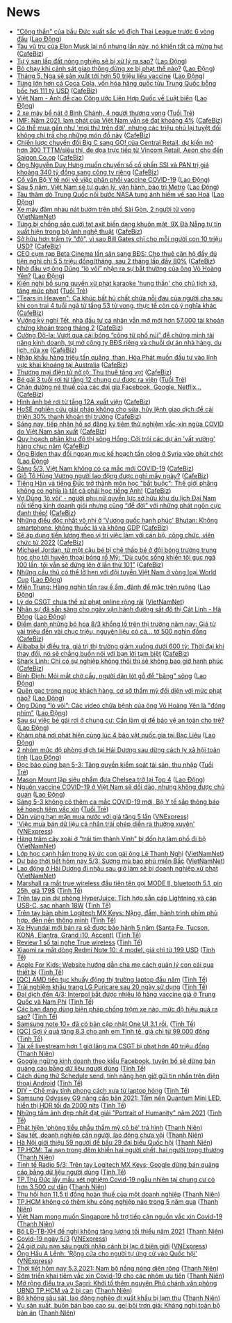 # News

- [&quot;Công thần&quot; của bầu Đức xuất sắc vô địch Thai League trước 6 vòng đấu](https://laodong.vn/bong-da/cong-than-cua-bau-duc-xuat-sac-vo-dich-thai-league-truoc-6-vong-dau-885964.ldo) ([Lao Động](https://laodong.vn))
- [Tàu vũ trụ của Elon Musk lại nổ nhưng lần này, nó khiến tất cả mừng hụt](https://cafebiz.vn/tau-vu-tru-cua-elon-musk-lai-no-nhung-lan-nay-no-khien-tat-ca-mung-hut-20210305085913953.chn) ([CafeBiz](https://cafebiz.vn))
- [Tự ý san lấp đất nông nghiệp sẽ bị xử lý ra sao?](https://laodong.vn/bat-dong-san/tu-y-san-lap-dat-nong-nghiep-se-bi-xu-ly-ra-sao-885846.ldo) ([Lao Động](https://laodong.vn))
- [Bỏ chạy khi cảnh sát giao thông dừng xe bị phạt thế nào?](https://laodong.vn/xe/bo-chay-khi-canh-sat-giao-thong-dung-xe-bi-phat-the-nao-885902.ldo) ([Lao Động](https://laodong.vn))
- [Tháng 5, Nga sẽ sản xuất tới hơn 50 triệu liều vaccine](https://laodong.vn/the-gioi/thang-5-nga-se-san-xuat-toi-hon-50-trieu-lieu-vaccine-885950.ldo) ([Lao Động](https://laodong.vn))
- [Từng lớn hơn cả Coca Cola, vốn hóa hãng quốc tửu Trung Quốc bỗng bốc hơi 111 tỷ USD](https://cafebiz.vn/tung-lon-hon-ca-coca-cola-von-hoa-hang-quoc-tuu-trung-quoc-bong-boc-hoi-111-ty-usd-20210305095934282.chn) ([CafeBiz](https://cafebiz.vn))
- [Việt Nam - Anh đề cao Công ước Liên Hợp Quốc về Luật biển](https://laodong.vn/thoi-su/viet-nam-anh-de-cao-cong-uoc-lien-hop-quoc-ve-luat-bien-885969.ldo) ([Lao Động](https://laodong.vn))
- [2 xe máy bể nát ở Bình Chánh, 4 người thương vong](https://tuoitre.vn/hai-xe-may-be-nat-o-binh-chanh-4-nguoi-thuong-vong-20210305091058077.htm) ([Tuổi Trẻ](https://tuoitre.vn))
- [IMF: Năm 2021, lạm phát của Việt Nam vẫn sẽ đạt khoảng 4%](https://cafebiz.vn/imf-nam-2021-lam-phat-cua-viet-nam-van-se-dat-khoang-4-2021030509435631.chn) ([CafeBiz](https://cafebiz.vn))
- [Có thể mua gần như 'mọi thứ trên đời', nhưng các triệu phú lại tuyệt đối không chi trả cho những món đồ này](https://cafebiz.vn/co-the-mua-gan-nhu-moi-thu-tren-doi-nhung-cac-trieu-phu-lai-tuyet-doi-khong-chi-tra-cho-nhung-mon-do-nay-20210305085640605.chn) ([CafeBiz](https://cafebiz.vn))
- [Chiến lược chuyển đổi Big C sang GO! của Central Retail, dự kiến mở hơn 300 TTTM/siêu thị, đe dọa trực tiếp từ Vincom Retail, Aeon cho đến Saigon Co.op](https://cafebiz.vn/chien-luoc-chuyen-doi-big-c-sang-go-cua-rental-retail-du-kien-mo-hon-300-tttm-sieu-thi-de-doa-truc-tiep-tu-vincom-retail-aeon-cho-den-saigon-coop-20210305093922446.chn) ([CafeBiz](https://cafebiz.vn))
- [Ông Nguyễn Duy Hưng muốn chuyển số cổ phần SSI và PAN trị giá khoảng 340 tỷ đồng sang công ty riêng](https://cafebiz.vn/ong-nguyen-duy-hung-muon-chuyen-so-co-phan-ssi-va-pan-tri-gia-khoang-340-ty-dong-sang-cong-ty-rieng-20210305093733065.chn) ([CafeBiz](https://cafebiz.vn))
- [Cố vấn Bộ Y tế nói về việc phân phối vaccine COVID-19](https://laodong.vn/video-thoi-su/co-van-bo-y-te-noi-ve-viec-phan-phoi-vaccine-covid-19-885472.ldo) ([Lao Động](https://laodong.vn))
- [Sau 5 năm, Việt Nam sẽ tự  quản lý, vận hành, bảo trì Metro](https://laodong.vn/xa-hoi/sau-5-nam-viet-nam-se-tu-quan-ly-van-hanh-bao-tri-metro-885894.ldo) ([Lao Động](https://laodong.vn))
- [Tàu thăm dò Trung Quốc nối bước NASA tung ảnh hiếm về sao Hoả](https://laodong.vn/photo/tau-tham-do-trung-quoc-noi-buoc-nasa-tung-anh-hiem-ve-sao-hoa-885912.ldo) ([Lao Động](https://laodong.vn))
- [Xe máy đâm nhau nát bươm trên phố Sài Gòn, 2 người tử vong](http://vietnamnet.vn/vn/thoi-su/an-toan-giao-thong/xe-may-dam-nhau-nat-buom-tren-pho-sai-gon-2-nguoi-tu-vong-717374.html) ([VietNamNet](https://vietnamnet.vn))
- [Từng bị chồng sắp cưới tạt axit biến dạng khuôn mặt, 9X Đà Nẵng tự tin xuất hiện trong bộ ảnh nghệ thuật](https://cafebiz.vn/tung-bi-chong-sap-cuoi-tat-axit-bien-dang-khuon-mat-9x-da-nang-tu-tin-xuat-hien-trong-bo-anh-nghe-thuat-20210304161958001.chn) ([CafeBiz](https://cafebiz.vn))
- [Sở hữu hơn trăm tỷ "đô", vì sao Bill Gates chỉ cho mỗi người con 10 triệu USD?](https://cafebiz.vn/so-huu-hon-tram-ty-do-vi-sao-bill-gates-chi-cho-moi-nguoi-con-10-trieu-usd-20210305090125852.chn) ([CafeBiz](https://cafebiz.vn))
- [CEO cụm rạp Beta Cinema lấn sân sang BĐS: Cho thuê căn hộ đầy đủ tiện nghi chỉ 5,5 triệu đồng/tháng, sau 2 tháng lấp đầy 80%](https://cafebiz.vn/ceo-cum-rap-beta-cinema-lan-san-sang-bds-cho-thue-can-ho-day-du-tien-nghi-chi-55-trieu-dong-thang-sau-2-thang-lap-day-80-20210305084501245.chn) ([CafeBiz](https://cafebiz.vn))
- [Nhờ đâu vợ ông Dũng “lò vôi” nhận ra sự bất thường của ông Võ Hoàng Yên?](https://laodong.vn/video-thoi-su/nho-dau-vo-ong-dung-lo-voi-nhan-ra-su-bat-thuong-cua-ong-vo-hoang-yen-885810.ldo) ([Lao Động](https://laodong.vn))
- [Kiến nghị bổ sung quyền xử phạt karaoke 'hung thần' cho chủ tịch xã, tăng mức phạt](https://tuoitre.vn/kien-nghi-bo-sung-quyen-xu-phat-karaoke-hung-than-cho-chu-tich-xa-tang-muc-phat-20210305080418133.htm) ([Tuổi Trẻ](https://tuoitre.vn))
- ["Tears in Heaven": Ca khúc bất hủ chất chứa nỗi đau của người cha sau khi con trai 4 tuổi ngã từ tầng 53 tử vong, thực tế còn có ý nghĩa khác](https://cafebiz.vn/tears-in-heaven-ca-khuc-bat-hu-chat-chua-noi-dau-cua-nguoi-cha-sau-khi-con-trai-4-tuoi-nga-tu-tang-53-tu-vong-thuc-te-con-co-y-nghia-khac-20210305085803132.chn) ([CafeBiz](https://cafebiz.vn))
- [Vướng kỳ nghỉ Tết, nhà đầu tư cá nhân vẫn mở mới hơn 57.000 tài khoản chứng khoán trong tháng 2](https://cafebiz.vn/vuong-ky-nghi-tet-nha-dau-tu-ca-nhan-van-mo-moi-hon-57000-tai-khoan-chung-khoan-trong-thang-2-20210305085514461.chn) ([CafeBiz](https://cafebiz.vn))
- [Cường Đô-la: Vượt qua cái bóng “công tử phố núi” để chứng minh tài năng kinh doanh, tự mở công ty BĐS riêng và chuỗi dự án nhà hàng, du lịch, rửa xe](https://cafebiz.vn/cuong-do-la-vuot-qua-cai-bong-cong-tu-pho-nui-de-chung-minh-tai-nang-kinh-doanh-tu-mo-cong-ty-bds-rieng-va-chuoi-du-an-nha-hang-du-lich-rua-xe-20210226181919314.chn) ([CafeBiz](https://cafebiz.vn))
- [Nhập khẩu hàng triệu tấn quặng, than, Hòa Phát muốn đầu tư vào lĩnh vực khai khoáng tại Australia](https://cafebiz.vn/nhap-khau-hang-trieu-tan-quang-than-hoa-phat-muon-dau-tu-vao-linh-vuc-khai-khoang-tai-australia-20210305085006635.chn) ([CafeBiz](https://cafebiz.vn))
- [Thương mại điện tử nở rộ: Thu thuế tăng vọt](https://cafebiz.vn/thuong-mai-dien-tu-no-ro-thu-thue-tang-vot-20210305084647442.chn) ([CafeBiz](https://cafebiz.vn))
- [Bé gái 3 tuổi rơi từ tầng 12 chung cư được ra viện](https://tuoitre.vn/be-3-tuoi-roi-tu-tang-12-chung-cu-suc-khoe-da-on-dinh-duoc-ra-vien-20210305082642794.htm) ([Tuổi Trẻ](https://tuoitre.vn))
- [Chặn đường né thuế của các đại gia Facebook, Google, Netflix...](https://cafebiz.vn/chan-duong-ne-thue-cua-cac-dai-gia-facebook-google-netflix-20210305084205071.chn) ([CafeBiz](https://cafebiz.vn))
- [Hình ảnh bé rơi từ tầng 12A xuất viện](https://cafebiz.vn/hinh-anh-be-roi-tu-tang-12a-xuat-vien-2021030508415583.chn) ([CafeBiz](https://cafebiz.vn))
- [HoSE nghiên cứu giải pháp không cho sửa, hủy lệnh giao dịch để cải thiện 30% thanh khoản thị trường](https://cafebiz.vn/hose-nghien-cuu-giai-phap-khong-cho-sua-huy-lenh-giao-dich-de-cai-thien-30-thanh-khoan-thi-truong-20210305084008737.chn) ([CafeBiz](https://cafebiz.vn))
- [Sáng nay, tiếp nhận hồ sơ đăng ký tiêm thử nghiệm vắc-xin ngừa COVID do Việt Nam sản xuất](https://cafebiz.vn/sang-nay-tiep-nhan-ho-so-dang-ky-tiem-thu-nghiem-vac-xin-ngua-covid-do-viet-nam-san-xuat-20210305083943815.chn) ([CafeBiz](https://cafebiz.vn))
- [Quy hoạch phân khu đô thị sông Hồng: Cởi trói các dự án 'vất vưởng' hàng chục năm](https://cafebiz.vn/quy-hoach-phan-khu-do-thi-song-hong-coi-troi-cac-du-an-vat-vuong-hang-chuc-nam-20210305083055579.chn) ([CafeBiz](https://cafebiz.vn))
- [Ông Biden thay đổi ngoạn mục kế hoạch tấn công ở Syria vào phút chót](https://laodong.vn/the-gioi/ong-biden-thay-doi-ngoan-muc-ke-hoach-tan-cong-o-syria-vao-phut-chot-885952.ldo) ([Lao Động](https://laodong.vn))
- [Sáng 5/3, Việt Nam không có ca mắc mới COVID-19](https://cafebiz.vn/sang-5-3-viet-nam-khong-co-ca-mac-moi-covid-19-20210305082821292.chn) ([CafeBiz](https://cafebiz.vn))
- [Giỗ Tổ Hùng Vương người lao động được nghỉ mấy ngày?](https://cafebiz.vn/gio-to-hung-vuong-nguoi-lao-dong-duoc-nghi-may-ngay-20210305082538264.chn) ([CafeBiz](https://cafebiz.vn))
- [Tiếng Hàn và tiếng Đức trở thành môn học "bắt buộc": Thế giới phẳng không có nghĩa là tất cả phải học tiếng Anh!](https://cafebiz.vn/tieng-han-va-tieng-duc-tro-thanh-mon-hoc-bat-buoc-the-gioi-phang-khong-co-nghia-la-tat-ca-phai-hoc-tieng-anh-20210305082446823.chn) ([CafeBiz](https://cafebiz.vn))
- [Vợ Dũng 'lò vôi' - người phụ nữ quyền lực sở hữu khu du lịch Đại Nam nổi tiếng kinh doanh giỏi nhưng cũng “để đời” với những phát ngôn cực đanh thép!](https://cafebiz.vn/vo-dung-lo-voi-nguoi-phu-nu-quyen-luc-so-huu-khu-du-lich-dai-nam-noi-tieng-kinh-doanh-gioi-nhung-cung-de-doi-voi-nhung-phat-ngon-cuc-danh-thep-20210305082100699.chn) ([CafeBiz](https://cafebiz.vn))
- [Những điều độc nhất vô nhị ở 'Vương quốc hạnh phúc' Bhutan: Không smartphone, không thuốc lá và không GDP](https://cafebiz.vn/nhung-dieu-doc-nhat-vo-nhi-o-vuong-quoc-hanh-phuc-bhutan-khong-smartphone-khong-thuoc-la-va-khong-gdp-20210304145922104.chn) ([CafeBiz](https://cafebiz.vn))
- [Sẽ áp dụng tiền lương theo vị trí việc làm với cán bộ, công chức, viên chức từ 2022](https://cafebiz.vn/se-ap-dung-tien-luong-theo-vi-tri-viec-lam-voi-can-bo-cong-chuc-vien-chuc-tu-2022-2021030508193199.chn) ([CafeBiz](https://cafebiz.vn))
- [Michael Jordan, từ một cậu bé bị chê thấp bé ở đội bóng trường trung học cho tới huyền thoại bóng rổ Mỹ: “Dù cuộc sống khiến tôi gục ngã 100 lần, tôi vẫn sẽ đứng lên ở lần thứ 101”](https://cafebiz.vn/michael-jordan-tu-mot-cau-be-bi-che-thap-be-o-doi-bong-truong-trung-hoc-cho-toi-huyen-thoai-bong-ro-my-du-cuoc-song-khien-toi-guc-nga-100-lan-toi-van-se-dung-len-o-lan-thu-101-20210304152458847.chn) ([CafeBiz](https://cafebiz.vn))
- [Những cầu thủ có thể lỡ hẹn với đội tuyển Việt Nam ở vòng loại World Cup](https://laodong.vn/bong-da/nhung-cau-thu-co-the-lo-hen-voi-doi-tuyen-viet-nam-o-vong-loai-world-cup-885794.ldo) ([Lao Động](https://laodong.vn))
- [Miền Trung: Hàng nghìn tấn rau ế ẩm, đành để mặc trên ruộng](https://laodong.vn/kinh-te/mien-trung-hang-nghin-tan-rau-e-am-danh-de-mac-tren-ruong-885891.ldo) ([Lao Động](https://laodong.vn))
- [Lý do CSGT chưa thể xử phạt online rộng rãi](http://vietnamnet.vn/vn/thoi-su/an-toan-giao-thong/ly-do-csgt-chua-the-xu-phat-online-rong-rai-717346.html) ([VietNamNet](https://vietnamnet.vn))
- [Nhân sự đã sẵn sàng cho ngày vận hành đường sắt đô thị Cát Linh - Hà Đông](https://laodong.vn/giao-thong/nhan-su-da-san-sang-cho-ngay-van-hanh-duong-sat-do-thi-cat-linh-ha-dong-885892.ldo) ([Lao Động](https://laodong.vn))
- [Điểm danh những bó hoa 8/3 khổng lồ trên thị trường năm nay: Giá từ vài triệu đến vài chục triệu, nguyên liệu có cả... tờ 500 nghìn đồng](https://cafebiz.vn/diem-danh-nhung-bo-hoa-8-3-khong-lo-tren-thi-truong-nam-nay-gia-tu-vai-trieu-den-vai-chuc-trieu-nguyen-lieu-co-ca-to-500-nghin-dong-20210304151125759.chn) ([CafeBiz](https://cafebiz.vn))
- [Alibaba bị điều tra, giá trị thị trường giảm xuống dưới 600 tỷ: Thời đại khi thay đổi, nó sẽ chẳng buồn nói với bạn lời tạm biệt](https://cafebiz.vn/alibaba-bi-dieu-tra-gia-tri-thi-truong-giam-xuong-duoi-600-ty-thoi-dai-khi-thay-doi-no-se-chang-buon-noi-voi-ban-loi-tam-biet-20210304154208804.chn) ([CafeBiz](https://cafebiz.vn))
- [Shark Linh: Chỉ có sự nghiệp không thôi thì sẽ không bao giờ hạnh phúc](https://cafebiz.vn/shark-linh-chi-co-su-nghiep-khong-se-khong-bao-gio-hanh-phuc-20210304161712949.chn) ([CafeBiz](https://cafebiz.vn))
- [Bình Định: Mỏi mắt chờ cầu, người dân lót gỗ để &quot;băng&quot; sông](https://laodong.vn/photo/binh-dinh-moi-mat-cho-cau-nguoi-dan-lot-go-de-bang-song-885865.ldo) ([Lao Động](https://laodong.vn))
- [Quên gạc trong ngực khách hàng, cơ sở thẩm mỹ đối diện với mức phạt nào?](https://laodong.vn/video/quen-gac-trong-nguc-khach-hang-co-so-tham-my-doi-dien-voi-muc-phat-nao-885770.ldo) ([Lao Động](https://laodong.vn))
- [Ông Dũng “lò vôi”: Các video chữa bệnh của ông Võ Hoàng Yên là &quot;đóng phim&quot;](https://laodong.vn/video-thoi-su/ong-dung-lo-voi-cac-video-chua-benh-cua-ong-vo-hoang-yen-la-dong-phim-885854.ldo) ([Lao Động](https://laodong.vn))
- [Sau sự việc bé gái rơi ở chung cư: Cần làm gì để bảo vệ an toàn cho trẻ?](https://laodong.vn/gia-dinh-hon-nhan/sau-su-viec-be-gai-roi-o-chung-cu-can-lam-gi-de-bao-ve-an-toan-cho-tre-885767.ldo) ([Lao Động](https://laodong.vn))
- [Khám phá nơi phát hiện cùng lúc 4 bảo vật quốc gia tại Bạc Liêu](https://laodong.vn/photo/kham-pha-noi-phat-hien-cung-luc-4-bao-vat-quoc-gia-tai-bac-lieu-885787.ldo) ([Lao Động](https://laodong.vn))
- [2 nhóm mức độ phòng dịch tại Hải Dương sau dừng cách ly xã hội toàn tỉnh](https://laodong.vn/infographic/2-nhom-muc-do-phong-dich-tai-hai-duong-sau-dung-cach-ly-xa-hoi-toan-tinh-882734.ldo) ([Lao Động](https://laodong.vn))
- [Đọc báo cùng bạn 5-3: Tăng quyền kiểm soát tài sản, thu nhập](https://tuoitre.vn/doc-bao-cung-ban-5-3-tang-quyen-kiem-soat-tai-san-thu-nhap-20210305050914958.htm) ([Tuổi Trẻ](https://tuoitre.vn))
- [Mason Mount lập siêu phẩm đưa Chelsea trở lại Top 4](https://laodong.vn/bong-da-quoc-te/mason-mount-lap-sieu-pham-dua-chelsea-tro-lai-top-4-885945.ldo) ([Lao Động](https://laodong.vn))
- [Nguồn vaccine COVID-19 ở Việt Nam sẽ dồi dào, nhưng không được chủ quan](https://laodong.vn/y-te/nguon-vaccine-covid-19-o-viet-nam-se-doi-dao-nhung-khong-duoc-chu-quan-885883.ldo) ([Lao Động](https://laodong.vn))
- [Sáng 5-3 không có thêm ca mắc COVID-19 mới, Bộ Y tế sắp thông báo kế hoạch tiêm vắc xin](https://tuoitre.vn/sang-5-3-khong-co-them-ca-mac-covid-19-moi-bo-y-te-sap-thong-bao-ke-hoach-tiem-vac-xin-20210305061915979.htm) ([Tuổi Trẻ](https://tuoitre.vn))
- [Dân vùng hạn mặn mua nước với giá tăng 5 lần](https://vnexpress.net/dan-vung-han-man-mua-nuoc-voi-gia-tang-5-lan-4243658.html) ([VNExpress](https://vnexpress.net))
- ['Việc mua bán dữ liệu cá nhân trái phép diễn ra thường xuyên'](https://vnexpress.net/viec-mua-ban-du-lieu-ca-nhan-trai-phep-dien-ra-thuong-xuyen-4243688.html) ([VNExpress](https://vnexpress.net))
- [Hàng trăm cây xoài ở “trái tim thành Vinh” bị đốn hạ làm phố đi bộ](http://vietnamnet.vn/vn/thoi-su/hang-tram-cay-xoai-o-trai-tim-thanh-vinh-bi-don-ha-lam-pho-di-bo-717207.html) ([VietNamNet](https://vietnamnet.vn))
- [Lớp học cạnh hầm trong ký ức con gái ông Lê Thanh Nghị](http://vietnamnet.vn/vn/thoi-su/media/lop-hoc-canh-ham-trong-ky-uc-con-gai-ong-le-thanh-nghi-717251.html) ([VietNamNet](https://vietnamnet.vn))
- [Dự báo thời tiết hôm nay 5/3: Sương mù bao phủ miền Bắc](http://vietnamnet.vn/vn/thoi-su/du-bao-thoi-tiet-hom-nay-5-3-suong-mu-bao-phu-mien-bac-717283.html) ([VietNamNet](https://vietnamnet.vn))
- [Lao động ở Hải Dương đi nhậu sau giờ làm sẽ bị doanh nghiệp xử phạt](http://vietnamnet.vn/vn/thoi-su/lao-dong-o-hai-duong-di-nhau-sau-gio-lam-se-bi-doanh-nghiep-xu-phat-717319.html) ([VietNamNet](https://vietnamnet.vn))
- [Marshall ra mắt true wireless đầu tiên tên gọi MODE II, bluetooth 5.1, pin 25h, giá 179$](https://tinhte.vn/thread/marshall-ra-mat-true-wireless-dau-tien-ten-goi-mode-ii-bluetooth-5-1-pin-25h-gia-179.3287781/) ([Tinh Tế](https://tinhte.vn))
- [Trên tay pin dự phòng HyperJuice: Tích hợp sẵn cáp Lightning và cáp USB-C, sạc nhanh 18W](https://tinhte.vn/thread/tren-tay-pin-du-phong-hyperjuice-tich-hop-san-cap-lightning-va-cap-usb-c-sac-nhanh-18w.3287121/) ([Tinh Tế](https://tinhte.vn))
- [Trên tay bàn phím Logitech MX Keys: Nặng, đầm, hành trình phím phù hợp, đèn nền thông minh](https://tinhte.vn/thread/tren-tay-ban-phim-logitech-mx-keys-nang-dam-hanh-trinh-phim-phu-hop-den-nen-thong-minh.3287201/) ([Tinh Tế](https://tinhte.vn))
- [Xe Hyundai mới bán ra sẽ được bảo hành 5 năm (Santa Fe, Tucson, KONA, Elantra, Grand i10, Accent)](https://tinhte.vn/thread/xe-hyundai-moi-ban-ra-se-duoc-bao-hanh-5-nam-santa-fe-tucson-kona-elantra-grand-i10-accent.3286408/) ([Tinh Tế](https://tinhte.vn))
- [Review 1 số tai nghe True wireless](https://tinhte.vn/thread/review-1-so-tai-nghe-true-wireless.3287601/) ([Tinh Tế](https://tinhte.vn))
- [Xiaomi ra mắt dòng Redmi Note 10: 4 model, giá chỉ từ 199 USD](https://tinhte.vn/thread/xiaomi-ra-mat-dong-redmi-note-10-4-model-gia-chi-tu-199-usd.3287683/) ([Tinh Tế](https://tinhte.vn))
- [Apple For Kids: Website hướng dẫn cha mẹ cách quản lý con cái qua thiết bị](https://tinhte.vn/thread/apple-for-kids-website-huong-dan-cha-me-cach-quan-ly-con-cai-qua-thiet-bi.3287723/) ([Tinh Tế](https://tinhte.vn))
- [[QC] AMD tiếp tục khuấy động thị trường laptop đầu năm](https://tinhte.vn/thread/qc-amd-tiep-tuc-khuay-dong-thi-truong-laptop-dau-nam.3287152/) ([Tinh Tế](https://tinhte.vn))
- [Trải nghiệm khẩu trang LG Puricare sau 20 ngày sử dụng](https://tinhte.vn/thread/trai-nghiem-khau-trang-lg-puricare-sau-20-ngay-su-dung.3287421/) ([Tinh Tế](https://tinhte.vn))
- [Đại dịch đến 4/3: Interpol bắt được nhiều lô hàng vaccine giả ở Trung Quốc và Nam Phi](https://tinhte.vn/thread/dai-dich-den-4-3-interpol-bat-duoc-nhieu-lo-hang-vaccine-gia-o-trung-quoc-va-nam-phi.3287472/) ([Tinh Tế](https://tinhte.vn))
- [Các bạn đang dùng biện pháp chống trộm xe nào, mức độ hiệu quả ra sao?](https://tinhte.vn/thread/cac-ban-dang-dung-bien-phap-chong-trom-xe-nao-muc-do-hieu-qua-ra-sao.3286909/) ([Tinh Tế](https://tinhte.vn))
- [Samsung note 10+ đã có bản cập nhật One UI 3.1 rồi.](https://tinhte.vn/thread/samsung-note-10-da-co-ban-cap-nhat-one-ui-3-1-roi.3287038/) ([Tinh Tế](https://tinhte.vn))
- [[QC] Gợi ý quà tặng 8.3 cho anh em Tinh tế, giá chỉ từ 99.000 đồng](https://tinhte.vn/thread/qc-goi-y-qua-tang-8-3-cho-anh-em-tinh-te-gia-chi-tu-99-000-dong.3287462/) ([Tinh Tế](https://tinhte.vn))
- [Tài xế livestream hơn 1 giờ lăng mạ CSGT bị phạt hơn 40 triệu đồng](https://thanhnien.vn/thoi-su/tai-xe-livestream-hon-1-gio-lang-ma-csgt-bi-phat-hon-40-trieu-dong-1349832.html) ([Thanh Niên](https://thanhnien.vn))
- [Google ngừng kinh doanh theo kiểu Facebook, tuyên bố sẽ dừng bán quảng cáo bằng dữ liệu người dùng](https://tinhte.vn/thread/google-ngung-kinh-doanh-theo-kieu-facebook-tuyen-bo-se-dung-ban-quang-cao-bang-du-lieu-nguoi-dung.3287578/) ([Tinh Tế](https://tinhte.vn))
- [Cách dùng thử Schedule send, tính năng hẹn giờ gửi tin nhắn trên điện thoại Android](https://tinhte.vn/thread/cach-dung-thu-schedule-send-tinh-nang-hen-gio-gui-tin-nhan-tren-dien-thoai-android.3287651/) ([Tinh Tế](https://tinhte.vn))
- [DIY - Chế máy tính phong cách xưa từ laptop hỏng](https://tinhte.vn/thread/diy-che-may-tinh-phong-cach-xua-tu-laptop-hong.3286744/) ([Tinh Tế](https://tinhte.vn))
- [Samsung Odyssey G9 nâng cấp bản 2021: Tấm nền Quantum Mini LED, hiển thị HDR tối đa 2000 nits](https://tinhte.vn/thread/samsung-odyssey-g9-nang-cap-ban-2021-tam-nen-quantum-mini-led-hien-thi-hdr-toi-da-2000-nits.3287638/) ([Tinh Tế](https://tinhte.vn))
- [Những tấm ảnh đẹp nhất đạt giải "Portrait of Humanity" năm 2021](https://tinhte.vn/thread/nhung-tam-anh-dep-nhat-dat-giai-portrait-of-humanity-nam-2021.3286843/) ([Tinh Tế](https://tinhte.vn))
- [Phát hiện 'phòng tiểu phẫu thẩm mỹ cô bé' trá hình](https://thanhnien.vn/thoi-su/phat-hien-phong-tieu-phau-tham-my-co-be-tra-hinh-1349803.html) ([Thanh Niên](https://thanhnien.vn))
- [Sau tết, doanh nghiệp cần người, lao động chưa vội](https://thanhnien.vn/thoi-su/sau-tet-doanh-nghiep-can-nguoi-lao-dong-chua-voi-1349546.html) ([Thanh Niên](https://thanhnien.vn))
- [Hà Nội giới thiệu 59 người để bầu 29 đại biểu Quốc hội](https://thanhnien.vn/thoi-su/ha-noi-gioi-thieu-59-nguoi-de-bau-29-dai-bieu-quoc-hoi-1349734.html) ([Thanh Niên](https://thanhnien.vn))
- [TP.HCM: Tai nạn trong đêm khiến hai người chết, hai người trọng thương](https://thanhnien.vn/thoi-su/tphcm-tai-nan-trong-dem-khien-hai-nguoi-chet-hai-nguoi-trong-thuong-1349724.html) ([Thanh Niên](https://thanhnien.vn))
- [Tinh tế Radio 5/3: Trên tay Logitech MX Keys; Google dừng bán quảng cáo bằng dữ liệu người dùng](https://tinhte.vn/thread/tinh-te-radio-5-3-tren-tay-logitech-mx-keys-google-dung-ban-quang-cao-bang-du-lieu-nguoi-dung.3287788/) ([Tinh Tế](https://tinhte.vn))
- [TP.Thủ Đức lấy mẫu xét nghiệm Covid-19 ngẫu nhiên tại chung cư có hơn 3.500 cư dân](https://thanhnien.vn/thoi-su/tpthu-duc-lay-mau-xet-nghiem-covid-19-ngau-nhien-tai-chung-cu-co-hon-3500-cu-dan-1349715.html) ([Thanh Niên](https://thanhnien.vn))
- [Thu hồi hơn 11,5 tỉ đồng hoàn thuế của một doanh nghiệp](https://thanhnien.vn/thoi-su/thu-hoi-hon-115-ti-dong-hoan-thue-cua-mot-doanh-nghiep-1349730.html) ([Thanh Niên](https://thanhnien.vn))
- [TP.HCM không có thêm khu công nghiệp nào trong 5 năm qua](https://thanhnien.vn/thoi-su/tphcm-khong-co-them-khu-cong-nghiep-nao-trong-5-nam-qua-1349720.html) ([Thanh Niên](https://thanhnien.vn))
- [Việt Nam mong muốn Singapore hỗ trợ tiếp cận nguồn vắc xin Covid-19](https://thanhnien.vn/thoi-su/viet-nam-mong-muon-singapore-ho-tro-tiep-can-nguon-vac-xin-covid-19-1349713.html) ([Thanh Niên](https://thanhnien.vn))
- [Bộ LĐ-TB-XH đề nghị không tăng lương tối thiểu năm 2021](https://thanhnien.vn/thoi-su/bo-ld-tb-xh-de-nghi-khong-tang-luong-toi-thieu-nam-2021-1349722.html) ([Thanh Niên](https://thanhnien.vn))
- [Covid-19 ngày 5/3](https://vnexpress.net/covid-19-ngay-5-3-4243718.html) ([VNExpress](https://vnexpress.net))
- [24 giờ cứu nạn sáu người nhập cảnh bị lạc ở biên giới](https://vnexpress.net/24-gio-cuu-nan-sau-nguoi-nhap-canh-bi-lac-o-bien-gioi-4243666.html) ([VNExpress](https://vnexpress.net))
- [Ông Hầu A Lềnh: 'Rộng cửa cho người tự ứng cử vào Quốc hội'](https://vnexpress.net/ong-hau-a-lenh-rong-cua-cho-nguoi-tu-ung-cu-vao-quoc-hoi-4243379.html) ([VNExpress](https://vnexpress.net))
- [Thời tiết hôm nay 5.3.2021: Nam bộ nắng nóng diện rộng](https://thanhnien.vn/thoi-su/thoi-tiet-hom-nay-532021-nam-bo-nang-nong-dien-rong-1349744.html) ([Thanh Niên](https://thanhnien.vn))
- [Sớm triển khai tiêm vắc xin Covid-19 cho các nhóm ưu tiên](https://thanhnien.vn/thoi-su/som-trien-khai-tiem-vac-xin-covid-19-cho-cac-nhom-uu-tien-1349754.html) ([Thanh Niên](https://thanhnien.vn))
- [Mở rộng điều tra vụ Sagri: Khởi tố thêm nguyên Phó chánh văn phòng UBND TP.HCM và 2 bị can](https://thanhnien.vn/thoi-su/khoi-to-them-nguyen-pho-chanh-van-phong-ubnd-tphcm-va-2-bi-can-1349731.html) ([Thanh Niên](https://thanhnien.vn))
- [Bộ không sâu sát, lao động nghèo đi xuất khẩu bị lạm thu](https://thanhnien.vn/thoi-su/bo-khong-sau-sat-lao-dong-ngheo-di-xuat-khau-bi-lam-thu-1349732.html) ([Thanh Niên](https://thanhnien.vn))
- [Vụ sản xuất, buôn bán bao cao su, gel bôi trơn giả: Kháng nghị toàn bộ bản án](https://thanhnien.vn/thoi-su/khang-nghi-toan-bo-ban-an-1349712.html) ([Thanh Niên](https://thanhnien.vn))
